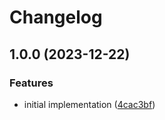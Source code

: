 # Changelog

## 1.0.0 (2023-12-22)


### Features

* initial implementation ([4cac3bf](https://github.com/AskeLange/benchmark-cli/commit/4cac3bf7bc9a5fd1d834abda45ab14a2a4d8b506))
